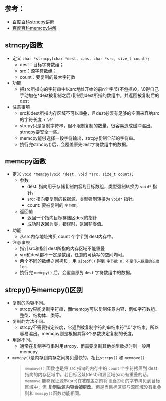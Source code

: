 <!--
 * @Author: JohnJeep
 * @Date: 2020-09-05 15:56:29
 * @LastEditTime: 2021-02-27 21:49:18
 * @LastEditors: Please set LastEditors
 * @Description: strncpy()与memcpy()函数用法
 * @FilePath: /15-strncpy与memcpy.md
--> 

## 参考：
- [百度百科strncpy讲解](https://baike.baidu.com/item/strncpy/8491017?fr=aladdin)
- [百度百科memcpy讲解](https://baike.baidu.com/item/memcpy/659918?fr=aladdin)


## strncpy函数
- 定义
`char *strncpy(char *dest, const char *src, size_t count); `
  - dest：目标字符数组；
  - src：源字符数组；
  - count：要复制的最大字符数
- 功能
  - 把src所指向的字符串中以src地址开始的前n个字节(不包括\0，\0得自己手动加在*dest被复制之后)复制到dest所指的数组中，并返回被复制后的dest
- 注意事项
  - src和dest所指内存区域不可以重叠，且dest必须有足够的空间来容纳src的字符长度 + `\0'`
  - strcpy只是复制字符串，但不限制复制的数量，很容易造成缓冲溢出。strncpy要安全一些。
  - memcpy能够选择一段字符输出，strcpy复制全部的字符串。
  - 执行完strncpy()后，会覆盖原先dest字符数组中的数据。


## memcpy函数
- 定义
` void *memcpy(void *dest, void *src, size_t count); `
  - 参数
     - dest: 指向用于存储复制内容的目标数组，类型强制转换为 `void*` 指针。
     - src: 指向要复制的数据源，类型强制转换为 `void*` 指针。
     - count: 要被复制的 `字节数`。
  - 返回值
    - 返回一个指向目标存储区dest的指针
    - 成功时返回为零，错误时，返回非零值。
- 功能
  - 从src内存地址拷贝 count 个字节到 dest内存中。
- 注意事项
  - 指针src和指针dest所指的内存区域不能重叠
  - src和dest都不一定是数组，任意的可读写的空间均可。
  - 两个不同的数组之间拷贝，用 `sizeof()` 得到 `字节数 n，不是传入数组的长度len`.
  - 执行完 `memcpy()` 后，会覆盖原先 `dest` 字符数组中的数据。


## strcpy()与memcpy()区别
- 复制的内容不同。
   - strcpy只能复制字符串，而memcpy可以复制任意内容，例如字符数组、整型、结构体、类等。
- 复制的方法不同。
   - strcpy不需要指定长度，它遇到被复制字符的串结束符"\0"才结束，所以容易溢出。memcpy则是根据其第3个参数决定复制的长度。
- 用途不同。
   - 通常在复制字符串时用strcpy，而需要复制其他类型数据时则一般用memcpy
- `memcpy()`是内存到内存之间拷贝最快的，相比`strcpy()` 和 `memmove()`
  > `memmove()` 函数也是将 src 指向的内存中的 `count` 个字符拷贝到 dest 指向的内存区域中。若目标区域(dest)和源区域(src)有重叠的话，`memmove` 能够保证源串(src)在被覆盖之前将 `重叠区域` 的字节拷贝到目标区域中，但 **复制后源内容会被更改**。但是当目标区域与源区域没有重叠则和 `memcpy()`函数功能相同。




